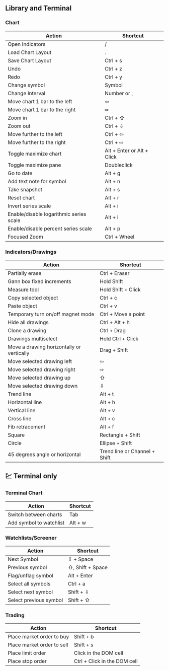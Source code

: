 ## Library and Terminal

### Chart

| Action | Shortcut |
|---|---|
| Open Indicators | / |
| Load Chart Layout | . |
| Save Chart Layout | Ctrl + s |
| Undo | Ctrl + z |
| Redo | Ctrl + y |
| Change symbol | Symbol |
| Change Interval | Number or , |
| Move chart 1 bar to the left | ⇦ |
| Move chart 1 bar to the right | ⇨ |
| Zoom in | Ctrl + ⇧ |
| Zoom out | Ctrl + ⇩ |
| Move further to the left | Ctrl + ⇦ |
| Move further to the right | Ctrl + ⇨ |
| Toggle maximize chart | Alt + Enter or Alt + Click |
| Toggle maximize pane | Doubleclick |
| Go to date | Alt + g |
| Add text note for symbol | Alt + n |
| Take snapshot | Alt + s |
| Reset chart | Alt + r |
| Invert series scale | Alt + i |
| Enable/disable logarithmic series scale | Alt + l |
| Enable/disable percent series scale | Alt + p |
| Focused Zoom | Ctrl + Wheel |

### Indicators/Drawings

| Action | Shortcut |
|---|---|
| Partially erase | Ctrl + Eraser |
| Gann box fixed increments | Hold Shift |
| Measure tool | Hold Shift + Click |
| Copy selected object | Ctrl + c |
| Paste object | Ctrl + v |
| Temporary turn on/off magnet mode | Ctrl + Move a point |
| Hide all drawings | Ctrl + Alt + h |
| Clone a drawing | Ctrl + Drag |
| Drawings multiselect | Hold Ctrl + Click |
| Move a drawing horizontally or vertically | Drag + Shift |
| Move selected drawing left | ⇦ |
| Move selected drawing right | ⇨ |
| Move selected drawing up | ⇧ |
| Move selected drawing down | ⇩ |
| Trend line | Alt + t |
| Horizontal line | Alt + h |
| Vertical line | Alt + v |
| Cross line | Alt + c |
| Fib retracement | Alt + f |
| Square | Rectangle + Shift |
| Circle | Ellipse + Shift |
| 45 degrees angle or horizontal | Trend line or Channel + Shift |

## :chart: Terminal only

### Terminal Chart

| Action | Shortcut |
|---|---|
| Switch between charts | Tab |
| Add symbol to watchlist | Alt + w |

### Watchlists/Screener

| Action | Shortcut |
|---|---|
| Next Symbol | ⇩ + Space |
| Previous symbol | ⇧, Shift + Space |
| Flag/unflag symbol | Alt + Enter |
| Select all symbols | Ctrl + a |
| Select next symbol | Shift + ⇩ |
| Select previous symbol | Shift + ⇧ |

### Trading

| Action | Shortcut |
|---|---|
| Place market order to buy | Shift + b |
| Place market order to sell | Shift + s |
| Place limit order | Click in the DOM cell |
| Place stop order | Ctrl + Click in the DOM cell |
